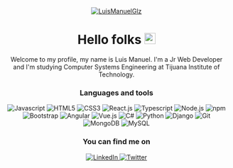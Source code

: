 <div align="center">

  <a href="https://luismanuelglz.me">
    <img align="center" alt="LuisManuelGlz" src="header.gif" />
  </a>

  # Hello folks <img src="https://emojis.slackmojis.com/emojis/images/1531849430/4246/blob-sunglasses.gif?1531849430" width="25"/>

  Welcome to my profile, my name is Luis Manuel. I'm a Jr Web Developer and I'm studying Computer Systems Engineering at Tijuana Institute of Technology.

  ### Languages and tools

  <p>
    <img alt="Javascript" src="https://img.shields.io/badge/-Javascript-323330?style=flat-square&logo=javascript&logoColor=F7DF1E" />
    <img alt="HTML5" src="https://img.shields.io/badge/-HTML5-E34F26?style=flat-square&logo=html5&logoColor=white" />
    <img alt="CSS3" src="https://img.shields.io/badge/-CSS3-1572B6?style=flat-square&logo=css3&logoColor=white" />
    <img alt="React.js" src="https://img.shields.io/badge/-React.js-20232A?style=flat-square&logo=react&logoColor=61DAFB" />
    <img alt="Typescript" src="https://img.shields.io/badge/-Typescript-007ACC?style=flat-square&logo=typescript&logoColor=white" />
    <img alt="Node.js" src="https://img.shields.io/badge/-Node.js-43853D?style=flat-square&logo=node.js&logoColor=white" />
    <img alt="npm" src="https://img.shields.io/badge/-npm-cc0000?style=flat-square&logo=npm&logoColor=white" />
    <img alt="Bootstrap" src="https://img.shields.io/badge/-Bootstrap-563D7C?style=flat-square&logo=bootstrap&logoColor=white" />
    <img alt="Angular" src="https://img.shields.io/badge/-Angular-DD0031?style=flat-square&logo=angular&logoColor=white" />
    <img alt="Vue.js" src="https://img.shields.io/badge/-Vue.js-35495E?style=flat-square&logo=vue.js&logoColor=4FC08D" />
    <img alt="C#" src="https://img.shields.io/badge/-C%23-239120?style=flat-square&logo=c-sharp&logoColor=white" />
    <img alt="Python" src="https://img.shields.io/badge/-Python-14354C?style=flat-square&logo=python&logoColor=white" />
    <img alt="Django" src="https://img.shields.io/badge/-Django-092E20?style=flat-square&logo=django&logoColor=white" />
    <img alt="Git" src="https://img.shields.io/badge/-Git-F05032?style=flat-square&logo=git&logoColor=white" />
    <img alt="MongoDB" src="https://img.shields.io/badge/-MongoDB-4EA94B?style=flat-square&logo=mongodb&logoColor=white" />
    <img alt="MySQL" src="https://img.shields.io/badge/-MySQL-00618A?style=flat-square&logo=mysql&logoColor=white" />
  </p>

  ### You can find me on

  <a href="https://www.linkedin.com/in/luismanuelglz">
    <img alt="LinkedIn" src="https://img.shields.io/badge/linkedin-%230077B5.svg?&style=for-the-badge&logo=linkedin&logoColor=white" />
  </a>
  <a href="https://twitter.com/LuisManuelGlz_">
    <img alt="Twitter" src="https://img.shields.io/badge/twitter-%231DA1F2.svg?&style=for-the-badge&logo=twitter&logoColor=white" />
  </a>

</div>
